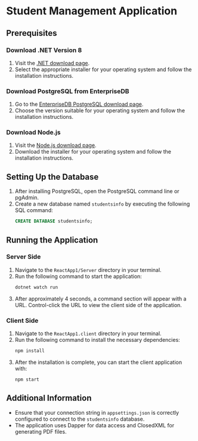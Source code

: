 # Student Management Application

## Prerequisites

### Download .NET Version 8
1. Visit the [.NET download page](https://dotnet.microsoft.com/download/dotnet/8.0).
2. Select the appropriate installer for your operating system and follow the installation instructions.

### Download PostgreSQL from EnterpriseDB
1. Go to the [EnterpriseDB PostgreSQL download page](https://www.enterprisedb.com/downloads/postgres-postgresql-downloads).
2. Choose the version suitable for your operating system and follow the installation instructions.

### Download Node.js
1. Visit the [Node.js download page](https://nodejs.org/).
2. Download the installer for your operating system and follow the installation instructions.

## Setting Up the Database

1. After installing PostgreSQL, open the PostgreSQL command line or pgAdmin.
2. Create a new database named `studentsinfo` by executing the following SQL command:
   ```sql
   CREATE DATABASE studentsinfo;
   ```

## Running the Application

### Server Side
1. Navigate to the `ReactApp1/Server` directory in your terminal.
2. Run the following command to start the application:
   ```bash
   dotnet watch run
   ```
3. After approximately 4 seconds, a command section will appear with a URL. Control-click the URL to view the client side of the application.

### Client Side
1. Navigate to the `ReactApp1.client` directory in your terminal.
2. Run the following command to install the necessary dependencies:
   ```bash
   npm install
   ```
3. After the installation is complete, you can start the client application with:
   ```bash
   npm start
   ```

## Additional Information

- Ensure that your connection string in `appsettings.json` is correctly configured to connect to the `studentsinfo` database.
- The application uses Dapper for data access and ClosedXML for generating PDF files.
